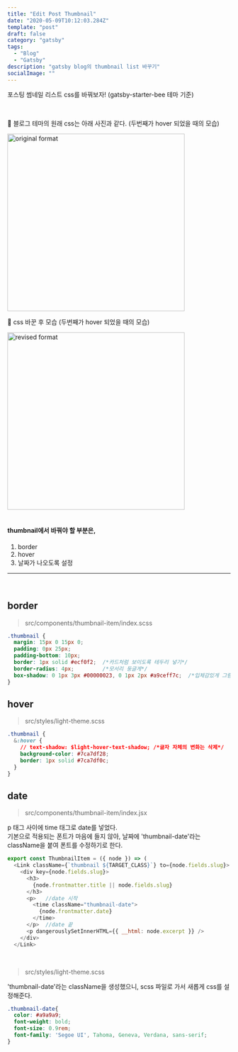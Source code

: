 ```yaml
---
title: "Edit Post Thumbnail"
date: "2020-05-09T10:12:03.284Z"
template: "post"
draft: false
category: "gatsby"
tags:
  - "Blog"
  - "Gatsby"
description: "gatsby blog의 thumbnail list 바꾸기"
socialImage: ""
---
```



포스팅 썸네일 리스트 css를 바꿔보자! (gatsby-starter-bee 테마 기준)

<br>


🔽 블로그 테마의 원래 css는 아래 사진과 같다. (두번째가 hover 되었을 때의 모습)
<br>

<img alt="original format" src="https://user-images.githubusercontent.com/53142539/81528064-ce13c100-9396-11ea-8360-424b782e677a.png" height="400">


<br>

🔽 css 바꾼 후 모습 (두번째가 hover 되었을 때의 모습)

<img alt="revised format" src="https://user-images.githubusercontent.com/53142539/81528056-cbb16700-9396-11ea-9a91-d053cf544618.png" height="400">

<br>
<br>

#### thumbnail에서 바꿔야 할 부분은,
1. border
2. hover
3. 날짜가 나오도록 설정

---

<br>

## border
> src/components/thumbnail-item/index.scss
```css
.thumbnail {
  margin: 15px 0 15px 0;
  padding: 0px 25px;
  padding-bottom: 10px;
  border: 1px solid #ecf0f2;  /*카드처럼 보이도록 테두리 넣기*/
  border-radius: 4px;         /*모서리 둥글게*/
  box-shadow: 0 1px 3px #00000023, 0 1px 2px #a9ceff7c;  /*입체감있게 그림자*/
}
```

## hover
> src/styles/light-theme.scss
```css
.thumbnail {
  &:hover {
    // text-shadow: $light-hover-text-shadow; /*글자 자체의 변화는 삭제*/
    background-color: #7ca7df28;
    border: 1px solid #7ca7df0c;
  }
}
```

## date
> src/components/thumbnail-item/index.jsx

p 태그 사이에 time 태그로 date를 넣었다.  
기본으로 적용되는 폰트가 마음에 들지 않아, 날짜에 'thumbnail-date'라는 className을 붙여 폰트를 수정하기로 한다.
```js
export const ThumbnailItem = ({ node }) => (
  <Link className={`thumbnail ${TARGET_CLASS}`} to={node.fields.slug}>
    <div key={node.fields.slug}>
      <h3>
        {node.frontmatter.title || node.fields.slug}
      </h3>
      <p>   //date 시작
        <time className="thumbnail-date">
          {node.frontmatter.date}
        </time>
      </p>  //date 끝
      <p dangerouslySetInnerHTML={{ __html: node.excerpt }} />
    </div>
  </Link>
```

<br>

> src/styles/light-theme.scss

'thumbnail-date'라는 className을 생성했으니, scss 파일로 가서 새롭게 css를 설정해준다.
```css
.thumbnail-date{
  color: #a9a9a9;
  font-weight: bold;
  font-size: 0.9rem;
  font-family: 'Segoe UI', Tahoma, Geneva, Verdana, sans-serif;
} 
```